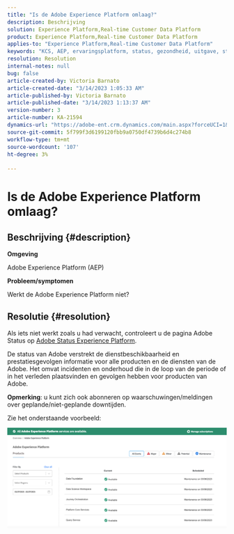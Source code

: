 ```yaml
---
title: "Is de Adobe Experience Platform omlaag?"
description: Beschrijving
solution: Experience Platform,Real-time Customer Data Platform
product: Experience Platform,Real-time Customer Data Platform
applies-to: "Experience Platform,Real-time Customer Data Platform"
keywords: "KCS, AEP, ervaringsplatform, status, gezondheid, uitgave, stroomonderbreking"
resolution: Resolution
internal-notes: null
bug: false
article-created-by: Victoria Barnato
article-created-date: "3/14/2023 1:05:33 AM"
article-published-by: Victoria Barnato
article-published-date: "3/14/2023 1:13:37 AM"
version-number: 3
article-number: KA-21594
dynamics-url: "https://adobe-ent.crm.dynamics.com/main.aspx?forceUCI=1&pagetype=entityrecord&etn=knowledgearticle&id=16201d51-04c2-ed11-83ff-6045bd006d92"
source-git-commit: 5f799f3d6199120fbb9a0750df4739b6d4c274b8
workflow-type: tm+mt
source-wordcount: '107'
ht-degree: 3%

---
```


# Is de Adobe Experience Platform omlaag?

## Beschrijving {#description}


<b>Omgeving</b>

Adobe Experience Platform (AEP)

<b>Probleem/symptomen</b>

Werkt de Adobe Experience Platform niet?


## Resolutie {#resolution}


Als iets niet werkt zoals u had verwacht, controleert u de pagina Adobe Status op [Adobe Status Experience Platform](https://status.adobe.com/cloud/experience_platform#/).

De status van Adobe verstrekt de dienstbeschikbaarheid en prestatiesgevolgen informatie voor alle producten en de diensten van de Adobe. Het omvat incidenten en onderhoud die in de loop van de periode of in het verleden plaatsvinden en gevolgen hebben voor producten van Adobe.

<b>Opmerking</b>: u kunt zich ook abonneren op waarschuwingen/meldingen over geplande/niet-geplande downtijden.

Zie het onderstaande voorbeeld:

![](assets/dc4ebf6a-94b6-ed11-83fe-6045bd006a22.png)
